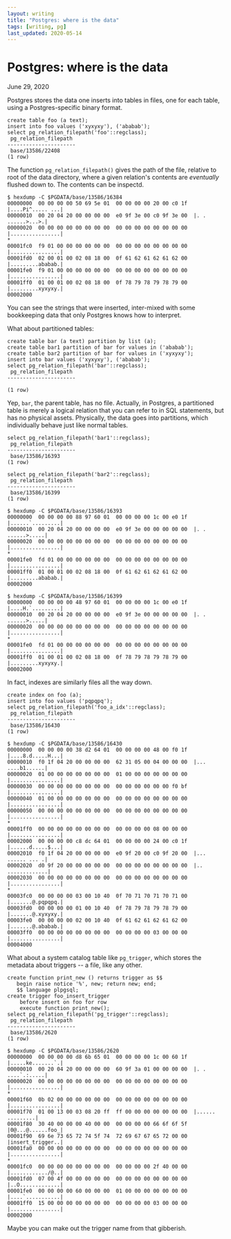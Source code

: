 ```yaml
---
layout: writing
title: "Postgres: where is the data"
tags: [writing, pg]
last_updated: 2020-05-14
---
```

# Postgres: where is the data

June 29, 2020

Postgres stores the data one inserts into tables in files, one for each table, using
a Postgres-specific binary format.

```
create table foo (a text);
insert into foo values ('xyxyxy'), ('ababab');
select pg_relation_filepath('foo'::regclass);
 pg_relation_filepath 
----------------------
 base/13586/22408
(1 row)
```

The function `pg_relation_filepath()` gives the path of the file, relative
to root of the data directory, where a given relation's contents are
*eventually* flushed down to.  The contents can be inspectd.

```
$ hexdump -C $PGDATA/base/13586/16384
00000000  00 00 00 00 50 69 5e 01  00 00 00 00 20 00 c0 1f  |....Pi^..... ...|
00000010  00 20 04 20 00 00 00 00  e0 9f 3e 00 c0 9f 3e 00  |. . ......>...>.|
00000020  00 00 00 00 00 00 00 00  00 00 00 00 00 00 00 00  |................|
*
00001fc0  f9 01 00 00 00 00 00 00  00 00 00 00 00 00 00 00  |................|
00001fd0  02 00 01 00 02 08 18 00  0f 61 62 61 62 61 62 00  |.........ababab.|
00001fe0  f9 01 00 00 00 00 00 00  00 00 00 00 00 00 00 00  |................|
00001ff0  01 00 01 00 02 08 18 00  0f 78 79 78 79 78 79 00  |.........xyxyxy.|
00002000
```

You can see the strings that were inserted, inter-mixed with some bookkeeping
data that only Postgres knows how to interpret.

What about partitioned tables:

```
create table bar (a text) partition by list (a);
create table bar1 partition of bar for values in ('ababab');
create table bar2 partition of bar for values in ('xyxyxy');
insert into bar values ('xyxyxy'), ('ababab');
select pg_relation_filepath('bar'::regclass);
 pg_relation_filepath 
----------------------
 
(1 row)
```

Yep, `bar`, the parent table, has no file.  Actually, in Postgres, a partitioned
table is merely a logical relation that you can refer to in SQL statements, but
has no physical assets.  Physically, the data goes into partitions, which
individually behave just like normal tables.

```
select pg_relation_filepath('bar1'::regclass);
 pg_relation_filepath 
----------------------
 base/13586/16393
(1 row)

select pg_relation_filepath('bar2'::regclass);
 pg_relation_filepath 
----------------------
 base/13586/16399
(1 row)

$ hexdump -C $PGDATA/base/13586/16393
00000000  00 00 00 00 88 97 60 01  00 00 00 00 1c 00 e0 1f  |......`.........|
00000010  00 20 04 20 00 00 00 00  e0 9f 3e 00 00 00 00 00  |. . ......>.....|
00000020  00 00 00 00 00 00 00 00  00 00 00 00 00 00 00 00  |................|
*
00001fe0  fd 01 00 00 00 00 00 00  00 00 00 00 00 00 00 00  |................|
00001ff0  01 00 01 00 02 08 18 00  0f 61 62 61 62 61 62 00  |.........ababab.|
00002000

$ hexdump -C $PGDATA/base/13586/16399
00000000  00 00 00 00 48 97 60 01  00 00 00 00 1c 00 e0 1f  |....H.`.........|
00000010  00 20 04 20 00 00 00 00  e0 9f 3e 00 00 00 00 00  |. . ......>.....|
00000020  00 00 00 00 00 00 00 00  00 00 00 00 00 00 00 00  |................|
*
00001fe0  fd 01 00 00 00 00 00 00  00 00 00 00 00 00 00 00  |................|
00001ff0  01 00 01 00 02 08 18 00  0f 78 79 78 79 78 79 00  |.........xyxyxy.|
00002000
```

In fact, indexes are similarly files all the way down.

```
create index on foo (a);
insert into foo values ('pqpqpq');
select pg_relation_filepath('foo_a_idx'::regclass);
 pg_relation_filepath 
----------------------
 base/13586/16430
(1 row)

$ hexdump -C $PGDATA/base/13586/16430
00000000  00 00 00 00 38 d2 64 01  00 00 00 00 48 00 f0 1f  |....8.d.....H...|
00000010  f0 1f 04 20 00 00 00 00  62 31 05 00 04 00 00 00  |... ....b1......|
00000020  01 00 00 00 00 00 00 00  01 00 00 00 00 00 00 00  |................|
00000030  00 00 00 00 00 00 00 00  00 00 00 00 00 00 f0 bf  |................|
00000040  01 00 00 00 00 00 00 00  00 00 00 00 00 00 00 00  |................|
00000050  00 00 00 00 00 00 00 00  00 00 00 00 00 00 00 00  |................|
*
00001ff0  00 00 00 00 00 00 00 00  00 00 00 00 08 00 00 00  |................|
00002000  00 00 00 00 c8 dc 64 01  00 00 00 00 24 00 c0 1f  |......d.....$...|
00002010  f0 1f 04 20 00 00 00 00  e0 9f 20 00 c0 9f 20 00  |... ...... ... .|
00002020  d0 9f 20 00 00 00 00 00  00 00 00 00 00 00 00 00  |.. .............|
00002030  00 00 00 00 00 00 00 00  00 00 00 00 00 00 00 00  |................|
*
00003fc0  00 00 00 00 03 00 10 40  0f 70 71 70 71 70 71 00  |.......@.pqpqpq.|
00003fd0  00 00 00 00 01 00 10 40  0f 78 79 78 79 78 79 00  |.......@.xyxyxy.|
00003fe0  00 00 00 00 02 00 10 40  0f 61 62 61 62 61 62 00  |.......@.ababab.|
00003ff0  00 00 00 00 00 00 00 00  00 00 00 00 03 00 00 00  |................|
00004000
```

What about a system catalog table like `pg_trigger`, which stores the metadata
about triggers -- a file, like any other.

```
create function print_new () returns trigger as $$
   begin raise notice '%', new; return new; end;
   $$ language plpgsql;
create trigger foo_insert_trigger
    before insert on foo for row
    execute function print_new();
select pg_relation_filepath('pg_trigger'::regclass);
 pg_relation_filepath 
----------------------
 base/13586/2620
(1 row)

$ hexdump -C $PGDATA/base/13586/2620
00000000  00 00 00 00 d8 6b 65 01  00 00 00 00 1c 00 60 1f  |.....ke.......`.|
00000010  00 20 04 20 00 00 00 00  60 9f 3a 01 00 00 00 00  |. . ....`.:.....|
00000020  00 00 00 00 00 00 00 00  00 00 00 00 00 00 00 00  |................|
*
00001f60  0b 02 00 00 00 00 00 00  00 00 00 00 00 00 00 00  |................|
00001f70  01 00 13 00 03 08 20 ff  ff 00 00 00 00 00 00 00  |...... .........|
00001f80  30 40 00 00 00 40 00 00  00 00 00 00 66 6f 6f 5f  |0@...@......foo_|
00001f90  69 6e 73 65 72 74 5f 74  72 69 67 67 65 72 00 00  |insert_trigger..|
00001fa0  00 00 00 00 00 00 00 00  00 00 00 00 00 00 00 00  |................|
*
00001fc0  00 00 00 00 00 00 00 00  00 00 00 00 2f 40 00 00  |............/@..|
00001fd0  07 00 4f 00 00 00 00 00  00 00 00 00 00 00 00 00  |..O.............|
00001fe0  00 00 00 00 60 00 00 00  01 00 00 00 00 00 00 00  |....`...........|
00001ff0  15 00 00 00 00 00 00 00  00 00 00 00 03 00 00 00  |................|
00002000
```

Maybe you can make out the trigger name from that gibberish.
